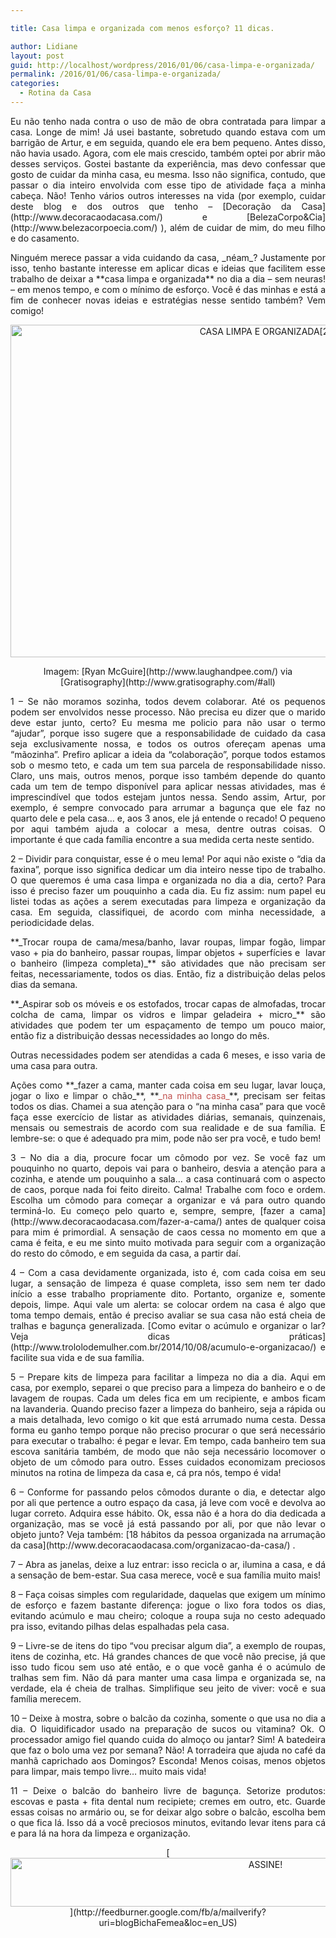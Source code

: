 ```yaml
---

title: Casa limpa e organizada com menos esforço? 11 dicas.

author: Lidiane
layout: post
guid: http://localhost/wordpress/2016/01/06/casa-limpa-e-organizada/
permalink: /2016/01/06/casa-limpa-e-organizada/
categories:
  - Rotina da Casa
---
```

<p align="justify">
  Eu não tenho nada contra o uso de mão de obra contratada para limpar a casa. Longe de mim! Já usei bastante, sobretudo quando estava com um barrigão de Artur, e em seguida, quando ele era bem pequeno. Antes disso, não havia usado. Agora, com ele mais crescido, também optei por abrir mão desses serviços. Gostei bastante da experiência, mas devo confessar que gosto de cuidar da minha casa, eu mesma. Isso não significa, contudo, que passar o dia inteiro envolvida com esse tipo de atividade faça a minha cabeça. Não! Tenho vários outros interesses na vida (por exemplo, cuidar deste blog e dos outros que tenho – [Decoração da Casa](http://www.decoracaodacasa.com/)  e [BelezaCorpo&Cia](http://www.belezacorpoecia.com/) ), além de cuidar de mim, do meu filho e do casamento.
</p>

<p align="justify">
  Ninguém merece passar a vida cuidando da casa, _néam_? Justamente por isso, tenho bastante interesse em aplicar dicas e ideias que facilitem esse trabalho de deixar a **casa limpa e organizada** no dia a dia &#8211; sem neuras! &#8211; em menos tempo, e com o mínimo de esforço. Você é das minhas e está a fim de conhecer novas ideias e estratégias nesse sentido também? Vem comigo!
</p>

<p align="center">
  <a href="http://www.trololodemulher.com.br/blog/wp-content/uploads/2016/01/CASA-LIMPA-E-ORGANIZADA2.jpg"><img class="alignnone size-full wp-image-11766" src="http://www.trololodemulher.com.br/blog/wp-content/uploads/2016/01/CASA-LIMPA-E-ORGANIZADA2.jpg" alt="CASA LIMPA E ORGANIZADA[2]" width="800" height="532" /></a>
</p>

<p align="center">
  Imagem: [Ryan McGuire](http://www.laughandpee.com/)  via [Gratisography](http://www.gratisography.com/#all) 
</p>

<p align="justify">
  1 – Se não moramos sozinha, todos devem colaborar. Até os pequenos podem ser envolvidos nesse processo. Não precisa eu dizer que o marido deve estar junto, certo? Eu mesma me policio para não usar o termo “ajudar”, porque isso sugere que a responsabilidade de cuidado da casa seja exclusivamente nossa, e todos os outros ofereçam apenas uma “mãozinha”. Prefiro aplicar a ideia da “colaboração”, porque todos estamos sob o mesmo teto, e cada um tem sua parcela de responsabilidade nisso. Claro, uns mais, outros menos, porque isso também depende do quanto cada um tem de tempo disponível para aplicar nessas atividades, mas é imprescindível que todos estejam juntos nessa. Sendo assim, Artur, por exemplo, é sempre convocado para arrumar a bagunça que ele faz no quarto dele e pela casa… e, aos 3 anos, ele já entende o recado! O pequeno por aqui também ajuda a colocar a mesa, dentre outras coisas. O importante é que cada família encontre a sua medida certa neste sentido.
</p>

<p align="justify">
  2 – Dividir para conquistar, esse é o meu lema! Por aqui não existe o “dia da faxina”, porque isso significa dedicar um dia inteiro nesse tipo de trabalho. O que queremos é uma casa limpa e organizada no dia a dia, certo? Para isso é preciso fazer um pouquinho a cada dia. Eu fiz assim: num papel eu listei todas as ações a serem executadas para limpeza e organização da casa. Em seguida, classifiquei, de acordo com minha necessidade, a periodicidade delas.
</p>

<p align="justify">
  **_Trocar roupa de cama/mesa/banho, lavar roupas, limpar fogão, limpar vaso + pia do banheiro, passar roupas, limpar objetos + superfícies e  lavar o banheiro (limpeza completa)_** são atividades que não precisam ser feitas, necessariamente, todos os dias. Então, fiz a distribuição delas pelos dias da semana.
</p>

<p align="justify">
  **_Aspirar sob os móveis e os estofados, trocar capas de almofadas, trocar colcha de cama, limpar os vidros e limpar geladeira + micro_** são atividades que podem ter um espaçamento de tempo um pouco maior, então fiz a distribuição dessas necessidades ao longo do mês.
</p>

<p align="justify">
  Outras necessidades podem ser atendidas a cada 6 meses, e isso varia de uma casa para outra.
</p>

<p align="justify">
  Ações como **_fazer a cama, manter cada coisa em seu lugar, lavar louça, jogar o lixo e limpar o chão_**, **<span style="color: #c0504d;">_na minha casa_</span>**, precisam ser feitas todos os dias. Chamei a sua atenção para o “na minha casa” para que você faça esse exercício de listar as atividades diárias, semanais, quinzenais, mensais ou semestrais de acordo com sua realidade e de sua família. E lembre-se: o que é adequado pra mim, pode não ser pra você, e tudo bem!
</p>

<p align="justify">
  3 – No dia a dia, procure focar um cômodo por vez. Se você faz um pouquinho no quarto, depois vai para o banheiro, desvia a atenção para a cozinha, e atende um pouquinho a sala… a casa continuará com o aspecto de caos, porque nada foi feito direito. Calma! Trabalhe com foco e ordem. Escolha um cômodo para começar a organizar e vá para outro quando terminá-lo. Eu começo pelo quarto e, sempre, sempre, [fazer a cama](http://www.decoracaodacasa.com/fazer-a-cama/)  antes de qualquer coisa para mim é primordial. A sensação de caos cessa no momento em que a cama é feita, e eu me sinto muito motivada para seguir com a organização do resto do cômodo, e em seguida da casa, a partir daí.
</p>

<p align="justify">
  4 – Com a casa devidamente organizada, isto é, com cada coisa em seu lugar, a sensação de limpeza é quase completa, isso sem nem ter dado início a esse trabalho propriamente dito. Portanto, organize e, somente depois, limpe. Aqui vale um alerta: se colocar ordem na casa é algo que toma tempo demais, então é preciso avaliar se sua casa não está cheia de tralhas e bagunça generalizada. [Como evitar o acúmulo e organizar o lar? Veja dicas práticas](http://www.trololodemulher.com.br/2014/10/08/acumulo-e-organizacao/)  e facilite sua vida e de sua família.
</p>

<p align="justify">
  5 – Prepare kits de limpeza para facilitar a limpeza no dia a dia. Aqui em casa, por exemplo, separei o que preciso para a limpeza do banheiro e o de lavagem de roupas. Cada um deles fica em um recipiente, e ambos ficam na lavanderia. Quando preciso fazer a limpeza do banheiro, seja a rápida ou a mais detalhada, levo comigo o kit que está arrumado numa cesta. Dessa forma eu ganho tempo porque não preciso procurar o que será necessário para executar o trabalho: é pegar e levar. Em tempo, cada banheiro tem sua escova sanitária também, de modo que não seja necessário locomover o objeto de um cômodo para outro. Esses cuidados economizam preciosos minutos na rotina de limpeza da casa e, cá pra nós, tempo é vida!
</p>

<p align="justify">
  6 – Conforme for passando pelos cômodos durante o dia, e detectar algo por ali que pertence a outro espaço da casa, já leve com você e devolva ao lugar correto. Adquira esse hábito. Ok, essa não é a hora do dia dedicada a organização, mas se você já está passando por ali, por que não levar o objeto junto? Veja também: [18 hábitos da pessoa organizada na arrumação da casa](http://www.decoracaodacasa.com/organizacao-da-casa/) .
</p>

<p align="justify">
  7 – Abra as janelas, deixe a luz entrar: isso recicla o ar, ilumina a casa, e dá a sensação de bem-estar. Sua casa merece, você e sua família muito mais!
</p>

<p align="justify">
  8 – Faça coisas simples com regularidade, daquelas que exigem um mínimo de esforço e fazem bastante diferença: jogue o lixo fora todos os dias, evitando acúmulo e mau cheiro; coloque a roupa suja no cesto adequado pra isso, evitando pilhas delas espalhadas pela casa.
</p>

<p align="justify">
  9 – Livre-se de itens do tipo “vou precisar algum dia”, a exemplo de roupas, itens de cozinha, etc. Há grandes chances de que você não precise, já que isso tudo ficou sem uso até então, e o que você ganha é o acúmulo de tralhas sem fim. Não dá para manter uma casa limpa e organizada se, na verdade, ela é cheia de tralhas. Simplifique seu jeito de viver: você e sua família merecem.
</p>

<p align="justify">
  10 – Deixe à mostra, sobre o balcão da cozinha, somente o que usa no dia a dia. O liquidificador usado na preparação de sucos ou vitamina? Ok. O processador amigo fiel quando cuida do almoço ou jantar? Sim! A batedeira que faz o bolo uma vez por semana? Não! A torradeira que ajuda no café da manhã caprichado aos Domingos? Esconda! Menos coisas, menos objetos para limpar, mais tempo livre… muito mais vida!
</p>

<p align="justify">
  11 – Deixe o balcão do banheiro livre de bagunça. Setorize produtos: escovas e pasta + fita dental num recipiete; cremes em outro, etc. Guarde essas coisas no armário ou, se for deixar algo sobre o balcão, escolha bem o que fica lá. Isso dá a você preciosos minutos, evitando levar itens para cá e para lá na hora da limpeza e organização.
</p>

<p align="center">
  [<img class="alignnone size-full wp-image-10439" src="http://www.trololodemulher.com.br/blog/wp-content/uploads/2014/09/ASSINE.png" alt="ASSINE!" width="800" height="78" />](http://feedburner.google.com/fb/a/mailverify?uri=blogBichaFemea&loc=en_US) 
</p>

<p align="justify">